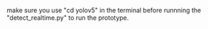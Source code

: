 make sure you use "cd yolov5" in the terminal before runnning the "detect_realtime.py" to run the prototype.

